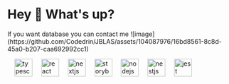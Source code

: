 <h1 align="left">Hey 👋 What's up?</h1>


<p align="left">If you want database you can contact me ![image](https://github.com/Codedrin/JBLAS/assets/104087976/16bd8561-8c8d-45a0-b207-caa692992cc1)</p>





<div align="left">
 <a href = "https://www.linkedin.com/in/aldrin-rosales-8b277b228/" <img src="https://cdn.jsdelivr.net/gh/devicons/devicon@latest/icons/linkedin/linkedin-original.svg" height="40" alt="linkedin logo"  /> </a>
  <img width="12" />
  <img src="https://cdn.jsdelivr.net/gh/devicons/devicon/icons/typescript/typescript-original.svg" height="40" alt="typescript logo"  />
  <img width="12" />
  <img src="https://cdn.jsdelivr.net/gh/devicons/devicon/icons/react/react-original.svg" height="40" alt="react logo"  />
  <img width="12" />
  <img src="https://cdn.jsdelivr.net/gh/devicons/devicon/icons/nextjs/nextjs-original.svg" height="40" alt="nextjs logo"  />
  <img width="12" />
  <img src="https://cdn.jsdelivr.net/gh/devicons/devicon/icons/storybook/storybook-original.svg" height="40" alt="storybook logo"  />
  <img width="12" />
  <img src="https://cdn.jsdelivr.net/gh/devicons/devicon/icons/nodejs/nodejs-original.svg" height="40" alt="nodejs logo"  />
  <img width="12" />
  <img src="https://cdn.jsdelivr.net/gh/devicons/devicon/icons/nestjs/nestjs-plain.svg" height="40" alt="nestjs logo"  />
  <img width="12" />
  <img src="https://cdn.jsdelivr.net/gh/devicons/devicon/icons/jest/jest-plain.svg" height="40" alt="jest logo"  />
</div>

###

